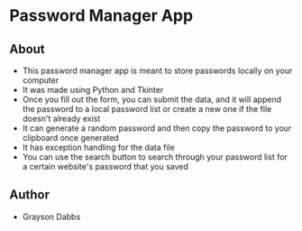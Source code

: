 # Password Manager App

## About
- This password manager app is meant to store passwords locally on your computer
- It was made using Python and Tkinter
- Once you fill out the form, you can submit the data, and it will append the password to a local password list or create a new one if the file doesn't already exist
- It can generate a random password and then copy the password to your clipboard once generated
- It has exception handling for the data file
- You can use the search button to search through your password list for a certain website's password that you saved

## Author
- Grayson Dabbs